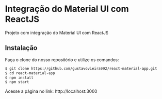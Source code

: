 # Integração do Material UI com ReactJS

Projeto com integração do Material UI com ReactJS

## Instalação

Faça o clone do nosso repositório e utilize os comandos:

```sh
$ git clone https://github.com/gustavovieira992/react-material-app.git
$ cd react-material-app
$ npm install
$ npm start
```

Acesse a página no link: http://localhost:3000
